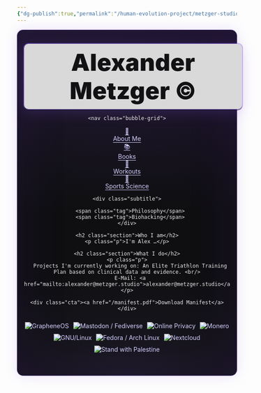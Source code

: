 ```yaml
---
{"dg-publish":true,"permalink":"/human-evolution-project/metzger-studio/","tags":["gardenEntry"],"noteIcon":""}
---
```



<!-- CSS MUSS vor dem Markup stehen -->
<style>
/* Scope: nur innerhalb #cosmic anwenden */
#cosmic{ --bg:#0f0f11; --fg:#eaeaea; --muted:#c9c9c9;
  --chip:#1c1c1f; --chip-bd:#2a2a2e;
  --banner:#d9d9d9; --banner-fg:#121214;
  --btn:#18181b; --btn-bd:#32323a;
  --accent:#cdcdcd; --accent-bd:#5f5f6a;
  --violet-1:#a78bfa; --violet-2:#8b5cf6; --violet-3:#6d28d9; --violet-ink:#bfa7ff;
  color:var(--fg);
}


#cosmic{
  background:
    radial-gradient(1000px 600px at 12% 8%, rgba(139,92,246,.10), transparent 60%),
    radial-gradient(900px 540px at 88% 12%, rgba(109,40,217,.10), transparent 60%),
    radial-gradient(700px 420px at 50% 100%, rgba(167,139,250,.08), transparent 60%),
    var(--bg);
  background-blend-mode: screen, screen, screen, normal;
  border-radius:14px;
  box-shadow:
    0 0 0 1px rgba(139,92,246,.35),
    0 0 28px rgba(139,92,246,.18),
    inset 0 0 120px rgba(109,40,217,.12);
  padding:32px 16px 48px;
}


#cosmic::after{
  content:""; position:relative; display:block; height:0; pointer-events:none;
  background:
    radial-gradient(2px 2px at 10% 20%, rgba(255,255,255,.12) 40%, transparent 42%),
    radial-gradient(1.6px 1.6px at 80% 30%, rgba(255,255,255,.10) 40%, transparent 42%),
    radial-gradient(1.8px 1.8px at 35% 75%, rgba(255,255,255,.10) 40%, transparent 42%),
    radial-gradient(1.4px 1.4px at 60% 60%, rgba(255,255,255,.08) 40%, transparent 42%);
  filter: blur(.2px); opacity:.35;
}


#cosmic .center-text{ text-align:center; width:100%; }
#cosmic h2.section{ margin:30px 0 12px; font-size:32px; font-weight:900; text-align:center; }
#cosmic p{ color:var(--muted); max-width:820px; margin:0 auto 10px; line-height:1.65; text-align:center; }
#cosmic a{ color:#d4d0ff; text-underline-offset:3px; }
#cosmic a:hover{ color:#efeaff; text-decoration:underline; }


#cosmic #hero-wrap{ max-width:1000px; margin:0 auto; text-align:center; }

#cosmic .nav-chips{ display:flex; gap:10px; justify-content:center; flex-wrap:wrap; margin:24px 0 22px; }
#cosmic .nav-chips a{
  display:inline-block; padding:6px 12px; font-weight:600;
  border:1px solid var(--chip-bd); background:var(--chip);
  color:var(--fg); border-radius:8px; text-decoration:none;
  box-shadow: 0 1px 0 rgba(255,255,255,.06) inset, 0 1px 0 rgba(0,0,0,.6);
  transition: border-color .2s, box-shadow .25s, color .2s, transform .08s;
}
#cosmic .nav-chips a:hover{
  border-color: rgba(139,92,246,.55); color: var(--violet-ink);
  box-shadow: 0 0 0 1px rgba(139,92,246,.25) inset, 0 8px 24px rgba(109,40,217,.25);
  transform: translateY(-1px);
}


#cosmic .banner{
  display:inline-block; background:var(--banner); color:var(--banner-fg);
  font-weight:900; letter-spacing:.3px; font-size: clamp(28px, 6vw, 54px);
  padding:10px 14px; border-radius:10px;
  box-shadow: 0 3px 0 rgba(0,0,0,.35), 0 0 0 2px rgba(139,92,246,.35), 0 8px 32px rgba(139,92,246,.20);
  outline: 1px solid rgba(139,92,246,.25);
}


#cosmic .subtitle{ margin:6px auto 28px; display:flex; gap:8px; justify-content:center; flex-wrap:wrap; }
#cosmic .subtitle .tag{
  background:#202024; color:#e4e1ff; border:1px solid #2e2a38;
  padding:4px 10px; border-radius:8px; font-size:14px;
  box-shadow: 0 0 0 1px rgba(139,92,246,.35) inset;
}

/* CTA */
#cosmic .cta{ margin:26px 0 36px; }
#cosmic .cta a{
  display:inline-block; padding:10px 18px; border-radius:10px;
  background:linear-gradient(180deg, #1a1a21 0%, #15151a 100%);
  border:1px solid var(--btn-bd); color:#f2efff; text-decoration:none; font-weight:700; letter-spacing:.2px;
  box-shadow: 0 2px 0 rgba(0,0,0,.6), 0 1px 0 rgba(255,255,255,.06) inset,
             0 0 0 1px rgba(139,92,246,.35), 0 10px 28px rgba(109,40,217,.28);
  transition: transform .08s, box-shadow .25s, filter .2s;
}
#cosmic .cta a:hover{ transform: translateY(-1px); filter: brightness(1.05); }

/* Badges */
#cosmic .badge-row{ margin:24px auto 4px; display:flex; gap:10px; justify-content:center; flex-wrap:wrap; }
#cosmic .badge{
  height:34px; min-width:120px; padding:0 10px; display:flex; align-items:center; justify-content:center;
  background:#0f0f12; border:1px solid var(--accent-bd); border-radius:10px; color:var(--accent); font-weight:700; font-size:13px;
  box-shadow: 0 0 0 1px rgba(139,92,246,.28), 0 6px 20px rgba(109,40,217,.18);
}

/* weniger Bewegung falls gewünscht */
@media (prefers-reduced-motion: reduce){
  #cosmic .nav-chips a, #cosmic .cta a{ transition:none; }
}
</style>

<div id="cosmic">
  <div id="hero-wrap">
    <div class="banner center-text">Alexander Metzger ©</div>

    <nav class="bubble-grid">
  <a href="/about/Motives" class="bubble">
    <div class="bubble-core">👤</div>
    <span class="label">About Me</span>
  </a>
  <a href="/books/recommendations" class="bubble">
    <div class="bubble-core">📚</div>
    <span class="label">Books</span>
  </a>
  <a href="/workouts/workouts/" class="bubble">
    <div class="bubble-core">💪</div>
    <span class="label">Workouts</span>
  </a>
  <a href="/about/Motives" class="bubble">
    <div class="bubble-core">👤</div>
    <span class="label">Sports Science </span>
  </a>
</nav>


    <div class="subtitle">

      <span class="tag">Philosophy</span>
      <span class="tag">Biohacking</span>
    </div>

    <h2 class="section">Who I am</h2>
    <p class="p">I'm Alex …</p>

    <h2 class="section">What I do</h2>
    <p class="p">
      Projects I'm currently working on: An Elite Triathlon Training Plan based on clinical data and evidence. <br/>
      E-Mail: <a href="mailto:alexander@metzger.studio">alexander@metzger.studio</a>
    </p>

    <div class="cta"><a href="/manifest.pdf">Download Manifest</a></div>

<div class="badge-row">
  <a href="https://grapheneos.org" class="badge-link">
    <img src="/img/grapheneos.gif" alt="GrapheneOS">
  </a>
  <a href="https://joinmastodon.org" class="badge-link">
    <img src="/img/fediverse.gif" alt="Mastodon / Fediverse">
  </a>
  <a href="/privacy" class="badge-link">
    <img src="/img/chrome-is-evil.gif" alt="Online Privacy">
  </a>
  <a href="https://www.getmonero.org/" class="badge-link">
    <img src="/img/google_stand.gif" alt="Monero">
  </a>
  <a href="https://www.gnu.org/gnu/linux-and-gnu.html" class="badge-link">
    <img src="/img/gnu-linux.gif" alt="GNU/Linux">
  </a>
  <a href="https://getfedora.org/" class="badge-link">
    <img src="/img/fedora.gif" alt="Fedora / Arch Linux">
  </a>
  <a href="https://nextcloud.com" class="badge-link">
    <img src="/img/nextcloud.gif" alt="Nextcloud">
  </a>
  <a href="https://en.wikipedia.org/wiki/Palestine" class="badge-link">
    <img src="/img/agplv3.gif" alt="Stand with Palestine">
  </a>
</div>

  </div>
</div>
